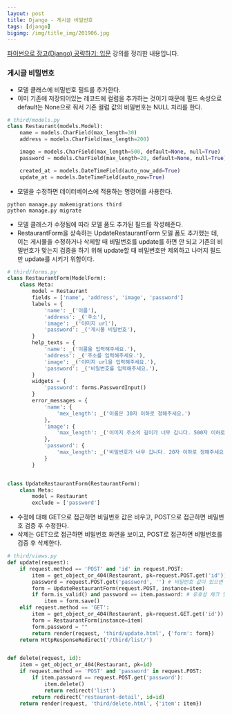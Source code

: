 ```yaml
---
layout: post
title: Django - 게시글 비밀번호
tags: [django]
bigimg: /img/title_img/201906.jpg
---
```


[파이썬으로 장고(Django) 공략하기: 입문](https://www.inflearn.com/course/django-course#) 강의를 정리한 내용입니다.

### 게시글 비밀번호
* 모델 클래스에 비밀번호 필드를 추가한다.
* 이미 기존에 저장되어있는 레코드에 컬럼을 추가하는 것이기 때문에 필드 속성으로 default는 None으로 줘서 기존 컬럼 값의 비밀번호는 NULL 처리를 한다.

```python
# third/models.py
class Restaurant(models.Model):
    name = models.CharField(max_length=30)
    address = models.CharField(max_length=200)

    image = models.CharField(max_length=500, default=None, null=True)
    password = models.CharField(max_length=20, default=None, null=True)

    created_at = models.DateTimeField(auto_now_add=True)
    update_at = models.DateTimeField(auto_now=True)
```

* 모델을 수정하면 데이터베이스에 적용하는 명령어를 사용한다.

```
python manage.py makemigrations third
python manage.py migrate
```

* 모델 클래스가 수정됨에 따라 모델 폼도 추가된 필드를 작성해준다.
* RestaurantForm을 상속하는 UpdateRestaurantForm 모델 폼도 추가했는 데, 이는 게시물을 수정하거나 삭제할 때 비밀번호를 update를 하면 안 되고 기존의 비밀번호가 맞는지 검증을 하기 위해 update할 때 비밀번호만 제외하고 나머지 필드만 update를 시키기 위함이다.

```python
# third/forms.py
class RestaurantForm(ModelForm):
    class Meta:
        model = Restaurant
        fields = ['name', 'address', 'image', 'password']
        labels = {
            'name': _('이름'),
            'address': _('주소'),
            'image': _('이미지 url'),
            'password': _('게시물 비밀번호'),
        }
        help_texts = {
            'name': _('이름을 입력해주세요.'),
            'address': _('주소를 입력해주세요.'),
            'image': _('이미지 url을 입력해주세요.'),
            'password': _('비밀번호를 입력해주세요.'),
        }
        widgets = {
            'password': forms.PasswordInput()
        }
        error_messages = {
            'name': {
                'mex_length': _('이름은 30자 이하로 정해주세요.')
            },
            'image': {
                'max_length': _('이미지 주소의 길이가 너무 깁니다. 500자 이하로 정해주세요.')
            },
            'password': {
                'max_length': _('비밀번호가 너무 깁니다. 20자 이하로 정해주세요.')
            }
        }


class UpdateRestaurantForm(RestaurantForm):
    class Meta:
        model = Restaurant
        exclude = ['password']
```

* 수정에 대해 GET으로 접근하면 비밀번호 값은 비우고, POST으로 접근하면 비밀번호 검증 후 수정한다.
* 삭제는 GET으로 접근하면 비밀번호 화면을 보이고, POST로 접근하면 비밀번호를 검증 후 삭제한다.

```python
# third/views.py
def update(request):
    if request.method == 'POST' and 'id' in request.POST:
        item = get_object_or_404(Restaurant, pk=request.POST.get('id'))
        password = request.POST.get('password', '') # 비밀번호 값이 있으면 해당 값을 가져오고 없으면 공백으로 가져옴
        form = UpdateRestaurantForm(request.POST, instance=item)
        if form.is_valid() and password == item.password: # 유효성 체크 및 비밀번호 검증
            item = form.save()
    elif request.method == 'GET':
        item = get_object_or_404(Restaurant, pk=request.GET.get('id'))
        form = RestaurantForm(instance=item)
        form.password = ""
        return render(request, 'third/update.html', {'form': form})
    return HttpResponseRedirect('/third/list/')


def delete(request, id):
    item = get_object_or_404(Restaurant, pk=id)
    if request.method == 'POST' and 'password' in request.POST:
        if item.password == request.POST.get('password'):
            item.delete()
            return redirect('list')
        return redirect('restaurant-detail', id=id)
    return render(request, 'third/delete.html', {'item': item})
```
